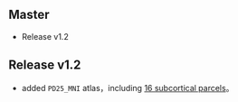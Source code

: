 ## Master
* Release v1.2


## Release v1.2
* added `PD25_MNI` atlas，including [16 subcortical parcels](https://nist.mni.mcgill.ca/multi-contrast-pd25-atlas/)。



